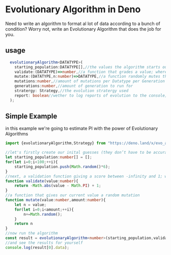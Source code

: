 # Evolutionary Algorithm in Deno
Need to write an algorithm to format al lot of data according to a bunch of condition? Worry not, write an Evolutionary Algorithm that does the job for you.

## usage
```ts
  evolutionaryAlgorithm<DATATYPE>(
    starting_population:DATATYPE[],//the values the algorithm starts out with
    validate:(DATATYPE)=>number,//a function that grades a value; where higher means better
    mutate:(DATATYPE,n:number)=>DATATYPE,//a function randomly mutes the Data n amount of times; Note that for object type Datatypes a deep clone is required.
    mutations:number,//amount of mutations per Datatype per Generation
    generations:number,//amount of generation to run for
    stratergy: Strategy,//the evolution stratergy used
    report: boolean//wether to log reports of evolution to the console; May slowdown evolution;
  );
```

## Simple Example
in this example we're going to estimate PI with the power of Evolutionary Algorithms

```ts
import {evolutionaryAlgorithm,Strategy} from "https://deno.land/x/evo_alg@v1.0.0/mod.ts"

//let's firstly create our inital guesses (they don’t have to be accurate)
let starting_population:number[] = [];
for(let i=0;i<100;++i){
    starting_population.push(Math.random()*6);
}
//next, a validation function giving a score between -infinity and 1; where 1 is the score the algorithm tries to achieve
function validate(value:number){
    return -Math.abs(value - Math.PI) + 1;
}
//a function that gives our current value a random mutation
function mutate(value:number,amount:number){
    let n = value;
    for(let i=0;i<amount;++i){
        n+=Math.random();
    }
    return n
}
//now run the algorithm
const result = evolutionaryAlgorithm<number>(starting_population,validate,mutate,1,10,Strategy.FithyFithy,true);
//and see the results for yourself
console.log(result[0].data);
```
